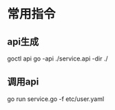 # 常用指令
 ## api生成

 goctl api go -api ./service.api -dir ./ 

## 调用api
go run service.go  -f etc/user.yaml

